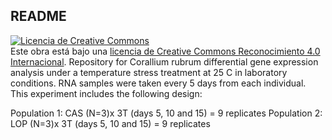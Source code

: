 ## README

<a rel="license" href="http://creativecommons.org/licenses/by/4.0/"><img alt="Licencia de Creative Commons" style="border-width:0" src="https://i.creativecommons.org/l/by/4.0/88x31.png" /></a><br />Este obra está bajo una <a rel="license" href="http://creativecommons.org/licenses/by/4.0/">licencia de Creative Commons Reconocimiento 4.0 Internacional</a>.
Repository for Corallium rubrum differential gene expression analysis under a temperature stress treatment at 25 C in laboratory conditions. RNA samples were taken every 5 days from each individual.
This experiment includes the following design:

Population 1: CAS (N=3)x 3T (days 5, 10 and 15) = 9 replicates
Population 2: LOP (N=3)x 3T (days 5, 10 and 15) = 9 replicates
